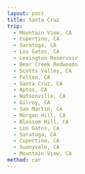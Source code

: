 ```yaml
---
layout: post
title: Santa Cruz
trip:
  - Mountain View, CA
  - Cupertino, CA
  - Saratoga, CA
  - Los Gatos, CA
  - Lexington Reservoir
  - Bear Creek Redwoods
  - Scotts Valley, CA
  - Felton, CA
  - Santa Cruz, CA
  - Aptos, CA
  - Watsonville, CA
  - Gilroy, CA
  - San Martin, CA
  - Morgan Hill, CA
  - Blossom Hill, CA
  - Los Gatos, CA
  - Saratoga, CA
  - Cupertino, CA
  - Sunnyvale, CA
  - Mountain View, CA
method: car
---
```

